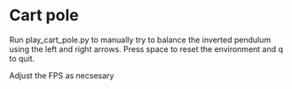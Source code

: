 # Cart pole
Run play_cart_pole.py to manually try to balance the inverted pendulum using the left and right arrows.
Press space to reset the environment and q to quit.

Adjust the FPS as necsesary